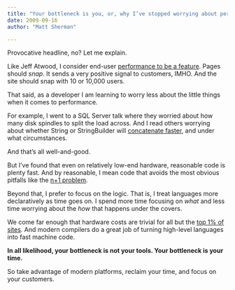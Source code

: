 ```yaml
---
title: "Your bottleneck is you, or, why I’ve stopped worrying about performance"
date: 2009-09-16
author: "Matt Sherman"

---
```


Provocative headline, no? Let me explain.

Like Jeff Atwood, I consider end-user [performance to be a feature](http://blog.stackoverflow.com/2009/08/a-few-speed-improvements/). Pages should _snap_. It sends a very positive signal to customers, IMHO. And the site should snap with 10 or 10,000 users.

That said, as a developer I am learning to worry less about the little things when it comes to performance.

For example, I went to a SQL Server talk where they worried about how many disk spindles to split the load across. And I read others worrying about whether String or StringBuilder will [concatenate faster](http://blog.briandicroce.com/2008/02/04/stringbuilder-vs-string-performance-in-net/), and under what circumstances.

And that’s all well-and-good.

But I’ve found that even on relatively low-end hardware, reasonable code is plenty fast. And by reasonable, I mean code that avoids the most obvious pitfalls like the [n+1 problem](http://www.pbell.com/index.cfm/2006/9/17/Understanding-the-n1-query-problem).

Beyond that, I prefer to focus on the logic. That is, I treat languages more declaratively as time goes on. I spend more time focusing on _what_ and less time worrying about the _how_ that happens under the covers.

We come far enough that hardware costs are trivial for all but the [top 1% of sites](/blog/post/Scale-means-reversing-your-thinking-on-the-database.aspx). And modern compilers do a great job of turning high-level languages into fast machine code.

**In all likelihood, your bottleneck is not your tools. Your bottleneck is your time.**

So take advantage of modern platforms, reclaim your time, and focus on your customers.
